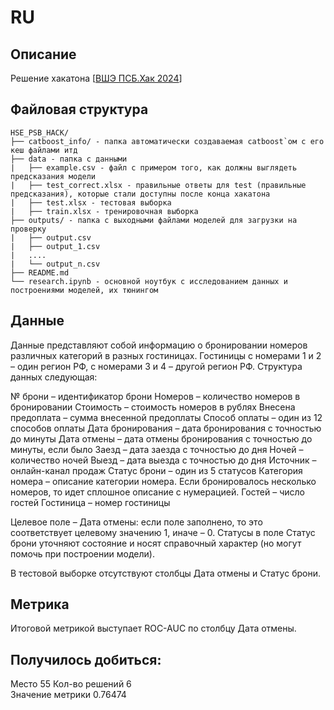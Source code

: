 # RU
## Описание
Решение хакатона [[ВШЭ ПСБ.Хак 2024](https://dsworks.ru/champ/hse-2024-september#overview)]

## Файловая структура

```plaintext
HSE_PSB_HACK/
├── catboost_info/ - папка автоматически создаваемая catboost`ом с его кеш файлами итд
├── data - папка с данными
|   ├── example.csv - файл с примером того, как должны выглядеть предсказания модели
|   ├── test_correct.xlsx - правильные ответы для test (правильные предсказания), которые стали доступны после конца хакатона
|   ├── test.xlsx - тестовая выборка
|   ├── train.xlsx - тренировочная выборка
├── outputs/ - папка с выходными файлами моделей для загрузки на проверку
|   ├── output.csv
|   ├── output_1.csv
|   ....
|   └── output_n.csv
├── README.md
└── research.ipynb - основной ноутбук с исследованием данных и построениями моделей, их тюнингом
```

## Данные
Данные представляют собой информацию о бронировании номеров различных категорий в разных гостиницах. Гостиницы с номерами 1 и 2 – один регион РФ, с номерами 3 и 4 – другой регион РФ. Структура данных следующая:

№ брони – идентификатор брони
Номеров – количество номеров в бронировании
Стоимость – стоимость номеров в рублях
Внесена предоплата – сумма внесенной предоплаты
Способ оплаты – один из 12 способов оплаты
Дата бронирования – дата бронирования с точностью до минуты
Дата отмены – дата отмены бронирования с точностью до минуты, если было
Заезд – дата заезда с точностью до дня
Ночей – количество ночей
Выезд – дата выезда с точностью до дня
Источник – онлайн-канал продаж
Статус брони – один из 5 статусов
Категория номера – описание категории номера. Если бронировалось несколько номеров, то идет сплошное описание с нумерацией.
Гостей – число гостей
Гостиница – номер гостиницы

Целевое поле – Дата отмены: если поле заполнено, то это соответствует целевому значению 1, иначе – 0. Статусы в поле Статус брони уточняют состояние и носят справочный характер (но могут помочь при построении модели).

В тестовой выборке отсутствуют столбцы Дата отмены и Статус брони.

## Метрика
Итоговой метрикой выступает ROC-AUC по столбцу Дата отмены.

## Получилось добиться:
Место 55
Кол-во решений	6	
Значение метрики 0.76474
